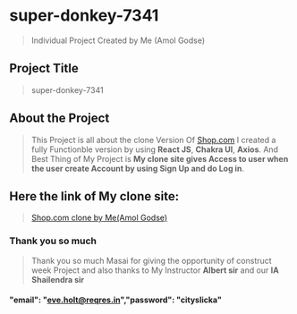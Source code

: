 # super-donkey-7341
>Individual Project
>Created by Me (Amol Godse)
## Project Title
>super-donkey-7341

## About the Project
>This Project is all about the clone Version Of [Shop.com](https://www.shop.com/)
>I created a fully Functionble version by using **React JS**, **Chakra UI**, **Axios**. And Best Thing of My Project is **My clone site gives Access to user when the user create Account by using Sign Up and do Log in**.


## Here the link of My clone site:

> [Shop.com clone by Me(Amol Godse)](https://isnt-agodse9-gmail-com-awesome-0c048.netlify.app)

### Thank you so much

>Thank you so much Masai for giving the opportunity of construct week Project and also thanks to My Instructor **Albert sir** and our **IA Shailendra sir**
#### "email": "eve.holt@reqres.in","password": "cityslicka"
